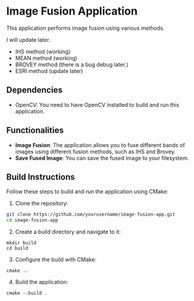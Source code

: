 # Image Fusion Application

This application performs image fusion using various methods. 

I will update later.

- IHS method (working)
- MEAN method (working)
- BROVEY method (there is a bug debug later.)
- ESRI method (update later)

## Dependencies

- OpenCV: You need to have OpenCV installed to build and run this application.

## Functionalities

- **Image Fusion**: The application allows you to fuse different bands of images using different fusion methods, such as IHS and Brovey.
- **Save Fused Image**: You can save the fused image to your filesystem.

## Build Instructions

Follow these steps to build and run the application using CMake:

1. Clone the repository:

```bash
git clone https://github.com/yourusername/image-fusion-app.git
cd image-fusion-app
```

2. Create a build directory and navigate to it:
```
mkdir build
cd build
```
3. Configure the build with CMake:
```
cmake ..
```
4. Build the application:
```
cmake --build .
```
